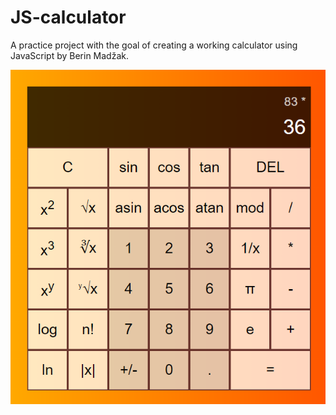 # JS-calculator

A practice project with the goal of creating a working calculator using JavaScript by Berin Madžak.

![Image](Img.png)
